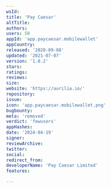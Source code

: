 ```yaml
---
wsId: 
title: 'Pay Caesar'
altTitle: 
authors: 
users: 50
appId: 'app.paycaesar.mobilewallet'
appCountry: 
released: '2020-09-08'
updated: '2021-07-07'
version: '1.0.2'
stars: 
ratings: 
reviews: 
size: 
website: 'https://aurilia.io/'
repository: 
issue: 
icon: 'app.paycaesar.mobilewallet.png'
bugbounty: 
meta: 'removed'
verdict: 'fewusers'
appHashes: 
date: '2024-04-19'
signer: 
reviewArchive: 
twitter: 
social: 
redirect_from: 
developerName: 'Pay Caesar Limited'
features: 

---
```


